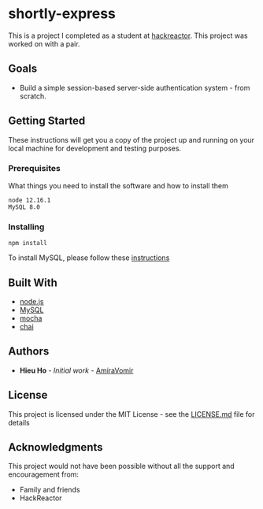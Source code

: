 # shortly-express
This is a project I completed as a student at [hackreactor](http://hackreactor.com). This project was worked on with a pair.

## Goals

* Build a simple session-based server-side authentication system - from scratch.

## Getting Started

These instructions will get you a copy of the project up and running on your local machine for development and testing purposes.

### Prerequisites

What things you need to install the software and how to install them

```
node 12.16.1
MySQL 8.0
```

### Installing

```
npm install
```

To install MySQL, please follow these [instructions](https://dev.mysql.com/doc/refman/8.0/en/linux-installation.html)

## Built With

* [node.js](https://nodejs.org/en/)
* [MySQL](https://dev.mysql.com/)
* [mocha](https://mochajs.org/)
* [chai](https://www.chaijs.com/)

## Authors

* **Hieu Ho** - *Initial work* - [AmiraVomir](https://github.com/AmiraVomir)

## License

This project is licensed under the MIT License - see the [LICENSE.md](LICENSE.md) file for details

## Acknowledgments

This project would not have been possible without all the support and encouragement from:

* Family and friends
* HackReactor
